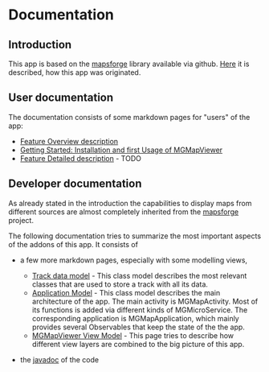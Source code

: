 # Documentation

## Introduction
This app is based on the [mapsforge](https://github.com/mapsforge/mapsforge) library available via github. 
[Here](./History.md) it is described, how this app was originated.

## User documentation
The documentation consists of some markdown pages for "users" of the app:
- [Feature Overview description](./FeatureOverview.md)  
- [Getting Started: Installation and first Usage of MGMapViewer](./GettingStartedUsage.md)  
- [Feature Detailed description](./Detailed.md) - TODO 


## Developer documentation
As already stated in the introduction the capabilities to display maps from different sources are almost completely 
inherited from the  [mapsforge](https://github.com/mapsforge/mapsforge) project. 

The following documentation tries to summarize the most important aspects of the addons of this app.
It consists of
- a few more markdown pages, especially with some modelling views,
  - [Track data model](./Model.md) - This class model describes the most relevant classes that are used to store
  a track with all its data.
  - [Application Model](./MGMapViewer.md) - This class model describes the main architecture of the app. 
  The main activity is MGMapActivity. Most of its functions is added via different kinds of MGMicroService. The
  corresponding application is MGMapApplication, which mainly provides several Observables that keep the state 
  of the the app. 
  - [MGMapViewer View Model](./images/MGMapViewer_ViewModel.PNG) - This page tries to describe how different view layers are 
  combined to the big picture of this app. 
  
  
-  the [javadoc](./javadoc/index.html) of the code


